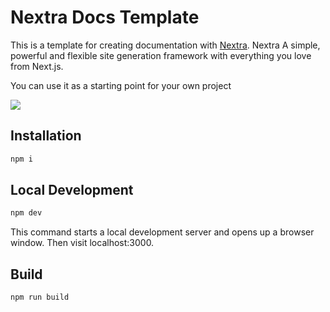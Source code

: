 # Nextra Docs Template 

This is a template for creating documentation with [Nextra](https://nextra.site). Nextra A simple, powerful and flexible site generation framework with everything you love from Next.js.

You can use it as a starting point for your own project

[![](https://edgeone.ai/media/64ec487b-fba7-4815-bb8d-3cfdac1a377f.png)](https://nextra-docs-template.edgeone.app/)

## Installation
```bash
npm i
```

## Local Development

```bash
npm dev
```

This command starts a local development server and opens up a browser window. Then visit localhost:3000.

## Build

```bash
npm run build
```


